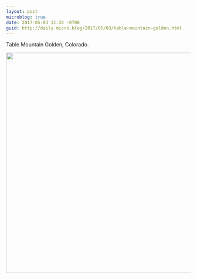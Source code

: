 ```yaml
---
layout: post
microblog: true
date: 2017-05-03 11:34 -0700
guid: http://daily.micro.blog/2017/05/03/table-mountain-golden.html
---
```

Table Mountain Golden, Colorado.

<img src="http://daily.micro.blog/uploads/2017/bcd843c322.jpg" width="600" height="600" style="height: auto" />
